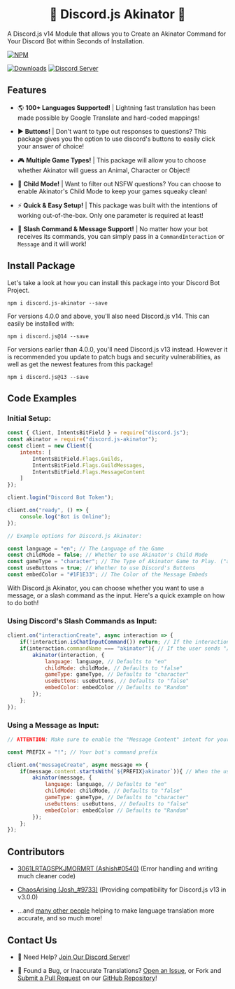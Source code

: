 <h1 align="center">
    🔮 Discord.js Akinator 🔮
</h1>

A Discord.js v14 Module that allows you to Create an Akinator Command for Your Discord Bot within Seconds of Installation.

[![NPM](https://nodei.co/npm/discord.js-akinator.png)](https://npmjs.com/package/discord.js-akinator)

[![Downloads](https://img.shields.io/npm/dt/discord.js-akinator?logo=npm&style=flat-square)](https://npmjs.com/package/discord.js-akinator) [![Discord Server](https://img.shields.io/discord/667479986214666272?logo=discord&logoColor=white&style=flat-square)](https://discord.gg/P2g24jp)

## Features

- 🌎 <b>100+ Languages Supported!</b> | Lightning fast translation has been made possible by Google Translate and hard-coded mappings!

- ▶️ <b>Buttons!</b> | Don't want to type out responses to questions? This package gives you the option to use discord's buttons to easily click your answer of choice!

- 🎮 <b>Multiple Game Types!</b> | This package will allow you to choose whether Akinator will guess an Animal, Character or Object!

- 🙋 <b>Child Mode!</b> | Want to filter out NSFW questions? You can choose to enable Akinator's Child Mode to keep your games squeaky clean!

- ⚡️ <b>Quick & Easy Setup!</b> | This package was built with the intentions of working out-of-the-box. Only one parameter is required at least!

- 🤖 <b>Slash Command & Message Support!</b> | No matter how your bot receives its commands, you can simply pass in a `CommandInteraction` or `Message` and it will work!

## Install Package

Let's take a look at how you can install this package into your Discord Bot Project.

`npm i discord.js-akinator --save`

For versions 4.0.0 and above, you'll also need Discord.js v14. This can easily be installed with:

`npm i discord.js@14 --save`

For versions earlier than 4.0.0, you'll need Discord.js v13 instead. However it is recommended you update to patch bugs and security vulnerabilities, as well as get the newest features from this package!

`npm i discord.js@13 --save`

## Code Examples

### Initial Setup:
```js
const { Client, IntentsBitField } = require("discord.js");
const akinator = require("discord.js-akinator");
const client = new Client({
    intents: [
        IntentsBitField.Flags.Guilds,
        IntentsBitField.Flags.GuildMessages,
        IntentsBitField.Flags.MessageContent
    ]
});

client.login("Discord Bot Token");

client.on("ready", () => {
    console.log("Bot is Online");
});

// Example options for Discord.js Akinator:

const language = "en"; // The Language of the Game
const childMode = false; // Whether to use Akinator's Child Mode
const gameType = "character"; // The Type of Akinator Game to Play. ("animal", "character" or "object")
const useButtons = true; // Whether to use Discord's Buttons
const embedColor = "#1F1E33"; // The Color of the Message Embeds
```
With Discord.js Akinator, you can choose whether you want to use a message, or a slash command as the input. Here's a quick example on how to do both!

### Using Discord's Slash Commands as Input:

```js
client.on("interactionCreate", async interaction => {
    if(!interaction.isChatInputCommand()) return; // If the interaction is not a slash command, do nothing
    if(interaction.commandName === "akinator"){ // If the user sends "/akinator"...
        akinator(interaction, {
            language: language, // Defaults to "en"
            childMode: childMode, // Defaults to "false"
            gameType: gameType, // Defaults to "character"
            useButtons: useButtons, // Defaults to "false"
            embedColor: embedColor // Defaults to "Random"
        });
    };
});
```

### Using a Message as Input:

```js
// ATTENTION: Make sure to enable the "Message Content" intent for your bot in the Discord Developer Portal!

const PREFIX = "!"; // Your bot's command prefix

client.on("messageCreate", async message => {
    if(message.content.startsWith(`${PREFIX}akinator`)){ // When the user types "!akinator"...
        akinator(message, {
            language: language, // Defaults to "en"
            childMode: childMode, // Defaults to "false"
            gameType: gameType, // Defaults to "character"
            useButtons: useButtons, // Defaults to "false"
            embedColor: embedColor // Defaults to "Random"
        });
    };
});
```

## Contributors

- [3061LRTAGSPKJMORMRT (Ashish#0540)](https://github.com/3061LRTAGSPKJMORMRT) (Error handling and writing much cleaner code)

- [ChaosArising (Josh_#9733)](https://github.com/ChaosArising) (Providing compatibility for Discord.js v13 in v3.0.0)

- ...and [many other people](https://github.com/WillTDA/Discord.js-Akinator/graphs/contributors) helping to make language translation more accurate, and so much more!

## Contact Us

- 👋 Need Help? [Join Our Discord Server](https://discord.gg/P2g24jp)!

- 👾 Found a Bug, or Inaccurate Translations? [Open an Issue](https://github.com/WillTDA/Discord.js-Akinator/issues), or Fork and [Submit a Pull Request](https://github.com/WillTDA/Discord.js-Akinator/pulls) on our [GitHub Repository](https://github.com/WillTDA/Discord.js-Akinator)!